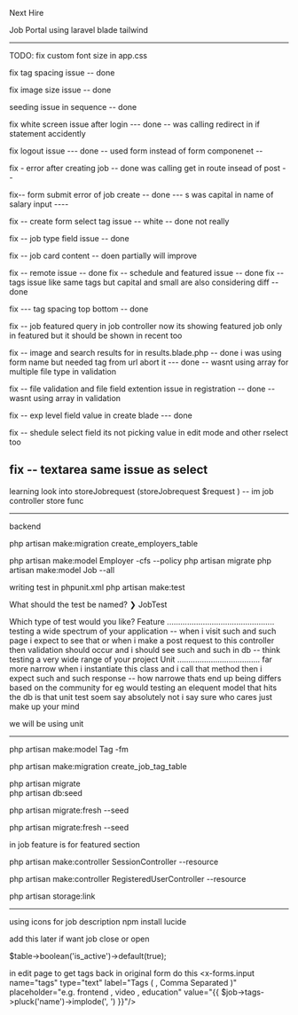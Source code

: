 Next Hire 

Job Portal using laravel blade tailwind 

------------------------

TODO:
fix custom font size in app.css

fix tag spacing issue -- done

fix image size issue -- done

seeding issue in sequence -- done

fix white screen issue after login --- done -- was calling redirect in if statement accidently

fix logout issue --- done -- used form instead of form componenet --

fix - error after creating job -- done was calling get in route insead of post -- 

fix-- form submit error of job create -- done --- s was capital in name of salary input ----


fix -- create form select tag issue -- white -- done not really

fix -- job type field issue -- done 

fix -- job card content -- doen partially will improve

fix -- remote issue  -- done
fix -- schedule and featured issue -- done
fix -- tags issue like same tags but capital and small are also considering diff -- done

fix --- tag spacing top bottom -- done

fix -- job featured query in job controller now its showing featured job only in featured but it should be shown in recent too 

fix -- image and search results for in results.blade.php -- done i was using form name but needed tag from url abort it --- done -- wasnt using array for multiple file type in validation 

fix -- file validation and file field extention issue in registration --   done -- wasnt using array in validation

fix -- exp level field value in create blade --- done

fix -- shedule select field its not picking value in edit mode and other rselect too

fix -- textarea same issue as select 
----------

learning
look into storeJobrequest (storeJobrequest $request ) -- im job controller store func


-----------------

backend 

php artisan make:migration create_employers_table

php artisan make:model Employer -cfs --policy
php artisan migrate
php artisan make:model Job --all  

writing test in phpunit.xml 
php artisan make:test

  What should the test be named?
❯ JobTest


  Which type of test would you like?
  Feature ................................................ testing a wide spectrum of your application -- when i visit such and such page i expect to see that or when i make a post request to this controller then validation should occur and i should see such and such in db -- think testing a very wide range of your project 
  Unit ..................................... far more narrow  when i instantiate this class and i call that method then i expect such and such response -- how narrowe thats end up being differs based on the community for eg would testing an elequent model that  hits the db is that unit test soem say absolutely not i say sure who cares just make up your mind 

  we will be using unit

  -------

  php artisan make:model Tag -fm

php artisan make:migration create_job_tag_table

 
php artisan migrate  
php artisan db:seed

php artisan migrate:fresh --seed

php artisan migrate:fresh --seed

in job feature is for featured section

php artisan make:controller SessionController --resource

php artisan make:controller RegisteredUserController --resource

php artisan storage:link


----------------

using icons for job description 
npm install lucide

add this later if want  job close or open

$table->boolean('is_active')->default(true);

in edit page to get tags back in original form do this 
            <x-forms.input name="tags" type="text" label="Tags ( ,  Comma Separated )" placeholder="e.g. frontend , video , education" value="{{ $job->tags->pluck('name')->implode(', ') }}"/>

